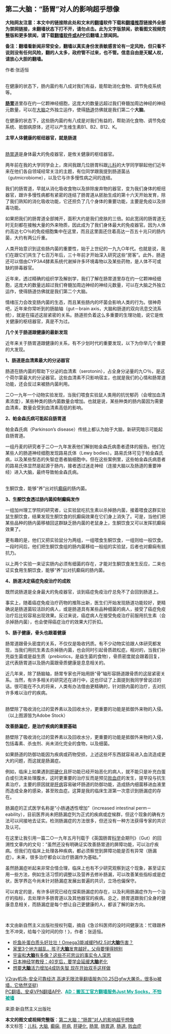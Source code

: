  <h2>第二大脑：“肠胃”对人的影响超乎想像</h2> <p class="notice"><b>大陆网友注意：本文中的链接除此处和文末的<a href="https://github.com/bannedbook/fanqiang" >翻墙</a>软件下载和<a href="https://github.com/killgcd/justmysocks/blob/master/README.md">翻墙推荐</a>链接外全部为禁网链接，未翻墙状态下打不开，请勿点击。此为文字版禁闻，欲看图文视频完整版和更多禁闻，请下载<a href="https://github.com/bannedbook/fanqiang">翻墙软件或APP</a>后翻墙上禁闻网。</p><p>备注：翻墙看新闻非常安全，翻墙以真实身份发表敏感言论有一定风险，但只看不说则没有任何风险，翻的人太多，政府管不过来，也不管。信息自由是天赋人权，请放心大胆的翻墙。</b></p>  <div class="entry"> <p>作者:张适恒</p> <p><br /> 在健康的状态下，肠内菌约有八成对我们有益，能帮助消化食物、调节免疫系统等。 </p> <p><strong><a href="https://www.bannedbook.org/bnews/tag/%E8%82%A0%E8%83%83/" class="st_tag internal_tag" rel="tag" title="标签 肠胃 下的日志">肠胃</a></strong>道里存在约一亿颗神经细胞，这庞大的数量远超过我们脊髓加周边神经的神经元数量，可以在<a href="https://www.bannedbook.org/bnews/tag/%E5%A4%A7%E8%84%91/" class="st_tag internal_tag" rel="tag" title="标签 大脑 下的日志">大脑</a>之外独立运作，使得<a href="https://www.bannedbook.org/bnews/tag/%E8%82%A0%E9%81%93/" class="st_tag internal_tag" rel="tag" title="标签 肠道 下的日志">肠道</a>仿佛就是我们第二个<strong>大脑</strong>。 </p> <p>在健康的状态下，这些肠内菌约有八成是对我们有益的，帮助消化食物、调节免疫系统、抵御病原体，还可以产生维生素B1、B2、B12、K。 </p> <p><strong>主宰人体健康的枢纽器官，就是肠道</strong> </p> <p><br /> <a href="https://www.bannedbook.org/bnews/tag/%E8%82%A0%E8%83%83%E9%81%93/" class="st_tag internal_tag" rel="tag" title="标签 肠胃道 下的日志">肠胃道</a>是身体最大的免疫器官，是攸关健康的枢纽器官。 </p> <p>两年前在我的大学同学会上，席间我跟几位肠胃科跟<a href="https://www.bannedbook.org/bnews/tag/%E5%84%BF%E7%A7%91/" class="st_tag internal_tag" rel="tag" title="标签 儿科 下的日志">儿科</a>的大学同学聊起他们近年来在他们各自领域经常关注的主题，有位同学跟我提到肠道菌丛（gutmicrobiome），以及它与许多慢性病之间的连结。 </p> <p>我们的肠胃道，早就从消化吸收食物以及排除废弃物的器官，变为我们身体的枢纽器官，跟许多慢性病都有紧密的连结了肠胃道从胚胎生成的第十六天开始发育，除了我们熟知的消化吸收功能，它还担负了几个身体的重要功能，主要是免疫以及排毒功能。 </p> <p>如果把我们的肠胃道全部摊开，面积大约是我们皮肤的三倍。如此宽阔的肠胃道无时无刻都在接触大量的外来物质，因此成为了我们身体最大的免疫器官。因为人体约高达七○％的免疫细胞集中在这里，而且这里面还住着高达一百五十兆只的肠内菌，大约有两公斤重。 </p> <p>人类开始意识到这些肠内菌的重要性，始于上世纪的一九九○年代。也就是说，我们在跟它们共生了七百万年后，三十年前才开始深入研究这些“房客”。此外，肠道还可以借由CYP3A4酵素系统代谢掉许多环境毒物以及某些药物，是人体不可或缺的排毒器官。 </p>  <p>近年来，透过精确的组织学及解剖学，我们了解在肠胃道里存在约一亿颗神经细胞，这庞大的数量远超过我们脊髓加周边神经的神经元数量，可以在大脑之外独立运作，使得肠道仿佛就是我们第二个大脑。 </p> <p>情绪压力会改变肠内菌的生态，而且某些肠内的坏菌会影响人类的行为。很神奇吧，近年来你常听到的肠脑轴（gut－brain axis，大脑和肠道的双向讯息交流系统），就是在描述这层紧密的关系。肠道担负着这么多重要的生理功能，说它是攸关健康的枢纽器官，真是不为过。 </p> <p><strong>几个关于肠道跟健康的最新发现</strong> </p> <p>近年来关于肠胃道跟健康的关系，有不少划时代的重要发现，以下为你举几个重要的大发现。 </p> <p><strong>1、肠道是血清素最大的分泌器官</strong> </p> <p>肠道在肠内菌的帮助下分泌的血清素（serotonin），占全身分泌量的九○％，是这个荷尔蒙最大的分泌器官。这些血清素不只影响宿主，也就是我们的心情和肠胃道功能，还会反过来被肠内菌利用。 </p> <p>二○一九年一个动物实验发现，当我们喂食实验鼠人类用的抗忧郁药（会增加血清素浓度），某些种类的肠内菌数量会增加。也就是说，某些种类的肠内菌因为需要血清素，数量会受到血清素高低的影响。 </p> <p><strong>2、帕金森氏病可能起自肠胃道</strong> </p> <p>帕金森氏病（Parkinson&#8217;s disease）传统上都认为始于大脑，新研究暗示可能起自肠胃道。 </p> <p>一组丹麦的研究者于二○一九年发表他们解剖帕金森氏病患者遗体的报告。他们在某些人的肠道神经细胞发现路易氏体（Lewy bodies）。路易氏体可见于帕金森氏病，以及某些型态的失智症患者脑细胞中。但在这些案例里，这些帕金森氏病患者的路易氏体显然是起源于肠内，接者透过迷走神经（连接大脑以及肠道的重要神经）进入大脑，最终导致帕金森氏病。 </p>  <p><br /> 生酮饮食，能够“养”出对抗<a href="https://www.bannedbook.org/bnews/tag/%E7%99%AB%E7%97%AB/" class="st_tag internal_tag" rel="tag" title="标签 癫痫 下的日志">癫痫</a>的肠内菌。 </p> <p><strong>3、生酮饮食透过肠内菌抑制癫痫发作</strong> </p> <p>一组加州理工学院的研究者，让实验鼠吃抗生素以杀掉肠内菌，接着喂食这群实验鼠生酮饮食，结果发现生酮饮食的抗癫痫效果在它们身上消失了。可是，当他们把某些品种的肠内菌移植回这群缺乏肠内菌的老鼠身上，生酮饮食又可以发挥抗癫痫效果了。 </p> <p>更有趣的是，他们又把实验鼠分为两组，一组喂食生酮饮食，一组则给一般饮食。一段时间后，他们把生酮饮食组的肠内菌移给一般组的实验鼠，后者也对癫痫有抵抗力。 </p> <p>以上两个实验一来证实肠内必须有细菌的存在，才能对生酮饮食发生反应，二来也证实食用生酮饮食，能够“养”出对抗癫痫的肠内菌。 </p> <p><strong>4、肠道决定癌症免疫治疗的成败</strong> </p> <p>既然说肠道是全身最大的免疫器官，谈到癌症免疫治疗总免不了会回到肠道上。 </p> <p>事实上，随着癌症免疫治疗药物的推陈出新，医生们开始发现肠道功能较好，更精确说是肠道菌较活跃的病人，或是肠道具有某些品种细菌的病人，接受了癌症免疫治疗后比较容易出现效果。反过来说，癌症病人在接受免疫治疗前服用抗生素（会杀掉肠内菌），也会使得癌症治疗的效果大打折扣。 </p> <p><strong>5、肠子健康，骨头也跟着健康</strong> </p> <p>肠胃道跟骨头密度的关系，不仅仅是吸收钙质。有不少动物实验跟人体研究都发现，当我们用抗生素去杀掉肠内菌，也会同时引起骨质疏松症。相对的，当我们补充益生菌或是益生质（prebiotics，是益生菌的食物），骨质密度就会跟着回复，这代表肠胃道以及肠内菌跟骨质健康是息息相关的。 </p>  <p>近几年来，除了肠脑轴，肠胃专家也开始用肠“骨”轴形容肠道跟骨质的这层紧密关系。当然，有许多相关的研究还在进行中，这也印证了上面提到我同学曾说过的话。很可能在不久的将来，人类有办法借由更精确的，针对肠内菌的治疗，去对抗许多难以治疗的疾病。 </p> <p><br /> 肠壁除了吸收消化过的营养素以及回收水分，更重要的功能是抵御外来物的入侵。（以上图源皆为Adobe Stock） </p> <p><strong>改善肠漏症，是治疗疾病的重要基础</strong> </p> <p>肠壁除了吸收消化过的营养素以及回收水分，更重要的功能是抵御外来物的入侵，包括毒素、杀虫剂、尚未消化完全的食物，以及细菌。 </p> <p>如果肠道的防御功能因为疾病或药物受损，上述这些坏东西就容易进入血流造成更大的问题，而这就是肠漏症。 </p> <p>例如，临床上如果遇到<a href="https://www.bannedbook.org/bnews/tag/%e8%82%9d%e7%a1%ac%e5%8c%96/" class="st_tag internal_tag" rel="tag" title="标签 肝硬化 下的日志">肝硬化</a>且肝功能已经开始恶化的病人，就不能只是补充白蛋白或引流来处理腹水，这时更重要的治疗反而是预见<a href="https://www.bannedbook.org/bnews/tag/%e8%b4%a5%e8%a1%80%e7%97%87/" class="st_tag internal_tag" rel="tag" title="标签 败血症 下的日志">败血症</a>的发生，提早投与抗生素治疗。主要的原因就是<a href="https://www.bannedbook.org/bnews/tag/%E8%82%9D%E7%97%85/" class="st_tag internal_tag" rel="tag" title="标签 肝病 下的日志">肝病</a>容易破坏肠道的防御功能，造成肠内细菌移进血液里而造成全身的感染，甚至败血症。这算是我的临床生涯第一次意识到肠漏症的存在。 </p> <p>肠漏症的正式医学名称是“小肠通透性增加”（increased intestinal perm－eability），目前医界尚未把肠漏症列为正式的疾病或症候群，但这个现象的确有方法可以间接地去证实。检测肠漏症的方法很多，但还没有一种方法获得专家的共识及认可。 </p> <p>在这里让我引用一篇二○一九年五月刊载于《英国肠胃<span class='wp_keywordlink'><a href="https://www.bannedbook.org/forum11/topic309.html" title="禁片：“科学”的棍子" target="_blank">科学</a></span>会期刊》（Gut）的回溯性文章内的文句：“虽然还没有明确证实改善肠胃道的屏障功能，可以治疗疾病。但我们在临床上处理各种疾病，都必须察觉到屏障功能是否有异常（肠漏症）。未来，很多治疗都会以治疗肠漏作为基础。” </p> <p>虽然肠漏症听起来非常合情合理，临床上也有不少研究观察到这个现象，甚至证实用一些方法，例如生活习惯的调整以及营养去修补肠漏，可以改善某些指标或是症状，医学界迄今尚未针对肠漏症发展出普遍的共识，立场也偏保守。 </p> <p>可以肯定的是，有许多研究已经在探索肠漏症的存在，以及利用肠漏症作为一个治疗的指标，去处理许多肠胃道以及其他器官的疾病。总之，肠胃道跟我们全身的健康息息相关，而肠漏症是每个想让自己更健康的人，都该了解的新方向。 </p>  <p>&nbsp; </p> <p>本文由新自然主义出版社授权刊载，摘自《急诊科医师的没时间健康法：忙碌跟养生不冲突，给每个没时间的你！》，作者：张适恒。 </p> <ul class='op-related-articles' title='相关阅读'> <li><a href='https://www.bannedbook.org/bnews/health/20201101/1423776.html' target='_blank'>吃鱼补蛋白质头好壮壮！Omega3能减缓PM2.5对<b>大脑</b>伤害？</a></li> <li><a href='https://www.bannedbook.org/bnews/comments/20201029/1422181.html' target='_blank'>家里3个地方越乱，孩子<b>大脑</b>发育越好，父母要懂得辨别</a></li> <li><a href='https://www.bannedbook.org/bnews/funmedia/20201024/1419399.html' target='_blank'>宇宙和<b>大脑</b>有多像？这些不可思议的事实令人深思</a></li> <li><a href='https://www.bannedbook.org/bnews/comments/20201023/1418922.html' target='_blank'>日本神经学教授：40岁后，要学会延缓<b>大脑</b>老化</a></li> <li><a href='https://www.bannedbook.org/bnews/health/20201022/1418322.html' target='_blank'>想要<b>大脑</b>活力增加4成防失智 现在开始双手这样做</a></li> </ul> <p class="texttj"> <a href="https://www.bannedbook.org/forum23/topic22702.html" target="_blank">V2ray机场-安全可靠经济 高速无限流量翻墙服务(10.25日gfw大屠杀，很多ip被墙，它依然坚挺)</a><br/> <a href="https://github.com/bannedbook/fanqiang/wiki/%E7%A6%81%E9%97%BB%E7%BD%91%E5%AE%89%E5%8D%93%E7%BF%BB%E5%A2%99%E6%96%B0%E9%97%BBAPP" target="_blank">PC翻墙、安卓VPN翻墙APP</a>、<span onclick="window.open('https://github.com/killgcd/justmysocks/blob/master/README.md')" style="font-weight:bold;color:#00A191;cursor:pointer;text-decoration:underline;outline:none">AD：搬瓦工官方翻墙服务Just My Socks，不怕被墙</span></p><p>来源:新自然主义出版社</p><a name='sharetosocial'></a>       <div><b>本文的图文或视频完整版</b>：<a href='https://www.bannedbook.org/bnews/comments/20201102/1424069.html'>第二大脑：“肠胃”对人的影响超乎想像</a></div>  </div><!--END ENTRY--> <div class="postfooter"> <div>本文标签：<a href="https://www.bannedbook.org/bnews/tag/%E5%84%BF%E7%A7%91/" rel="tag">儿科</a>, <a href="https://www.bannedbook.org/bnews/tag/%E5%A4%A7%E8%84%91/" rel="tag">大脑</a>, <a href="https://www.bannedbook.org/bnews/tag/%E7%99%AB%E7%97%AB/" rel="tag">癫痫</a>, <a href="https://www.bannedbook.org/bnews/tag/%E8%82%9D%E7%97%85/" rel="tag">肝病</a>, <a href="https://www.bannedbook.org/bnews/tag/%e8%82%9d%e7%a1%ac%e5%8c%96/" rel="tag">肝硬化</a>, <a href="https://www.bannedbook.org/bnews/tag/%E8%82%A0%E8%83%83/" rel="tag">肠胃</a>, <a href="https://www.bannedbook.org/bnews/tag/%E8%82%A0%E8%83%83%E9%81%93/" rel="tag">肠胃道</a>, <a href="https://www.bannedbook.org/bnews/tag/%E8%82%A0%E9%81%93/" rel="tag">肠道</a>, <a href="https://www.bannedbook.org/bnews/tag/%e8%b4%a5%e8%a1%80%e7%97%87/" rel="tag">败血症</a></div>  </div><!--END POSTFOOTER--> 